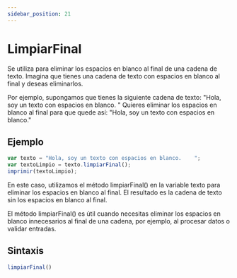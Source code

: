 ```yaml
---
sidebar_position: 21
---
```


# LimpiarFinal
Se utiliza para eliminar los espacios en blanco al final de una cadena de texto. Imagina que tienes una cadena de texto con espacios en blanco al final y deseas eliminarlos.

Por ejemplo, supongamos que tienes la siguiente cadena de texto: "Hola, soy un texto con espacios en blanco. " Quieres eliminar los espacios en blanco al final para que quede así: "Hola, soy un texto con espacios en blanco."

## Ejemplo

```js title="limpiarFinal.dummy"
var texto = "Hola, soy un texto con espacios en blanco.    ";
var textoLimpio = texto.limpiarFinal();
imprimir(textoLimpio);
```

En este caso, utilizamos el método limpiarFinal() en la variable texto para eliminar los espacios en blanco al final. El resultado es la cadena de texto sin los espacios en blanco al final.

El método limpiarFinal() es útil cuando necesitas eliminar los espacios en blanco innecesarios al final de una cadena, por ejemplo, al procesar datos o validar entradas.

## Sintaxis

```js
limpiarFinal()
```